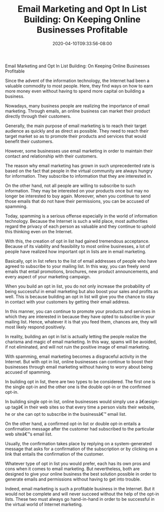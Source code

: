 ﻿---
title: "Email Marketing and Opt In List Building:  On Keeping Online Businesses Profitable"
date: 2020-04-10T09:33:56-08:00
description: "10 opt-in articles Tips for Web Success"
featured_image: "/images/10 opt-in articles.jpg"
tags: ["10 opt in articles"]
---

Email Marketing and Opt In List Building:  On Keeping Online Businesses Profitable

Since the advent of the information technology, the Internet had been a valuable commodity to most people. Here, they find ways on how to earn more money even without having to spend more capital on building a business.

Nowadays, many business people are realizing the importance of email marketing. Through emails, an online business can market their product directly through their customers.

Generally, the main purpose of email marketing is to reach their target audience as quickly and as direct as possible. They need to reach their target market so as to promote their products and services that would benefit their customers.

However, some businesses use email marketing in order to maintain their contact and relationship with their customers.

The reason why email marketing has grown in such unprecedented rate is based on the fact that people in the virtual community are always hungry for information. They subscribe to information that they are interested in.

On the other hand, not all people are willing to subscribe to such information. They may be interested on your products once but may no longer be interested to buy again. Moreover, when you continue to send those emails that do not have their permissions, you can be accused of spamming.

Today, spamming is a serious offense especially in the world of information technology. Because the Internet is such a wild place, most authorities regard the privacy of each person as valuable and they continue to uphold this thinking even on the Internet.

With this, the creation of opt in list had gained tremendous acceptance. Because of its viability and feasibility to most online businesses, a lot of people have realized how important opt in lists are in email marketing.

Basically, opt in list refers to the list of email addresses of people who have agreed to subscribe to your mailing list. In this way, you can freely send emails that entail promotions, brochures, new product announcements, and every aspect of your marketing campaign.

When you build an opt in list, you do not only increase the probability of being successful in email marketing but also boost your sales and profits as well. This is because building an opt in list will give you the chance to stay in contact with your customers by getting their email address.

In this manner, you can continue to promote your products and services in which they are interested in because they have opted to subscribe in your mailing list. Hence, whatever it is that you feed them, chances are, they will most likely respond positively.

In reality, building an opt in list is actually letting the people realize the charisma and magic of email marketing. In this way, spams will be avoided, if not eliminated, and will not ruin the positive image of email marketing. 

With spamming, email marketing becomes a disgraceful activity in the Internet. But with opt in list, online businesses can continue to boost their businesses through email marketing without having to worry about being accused of spamming.

In building opt in list, there are two types to be considered. The first one is the single opt-in and the other one is the double opt-in or the confirmed opt-in.

In building single opt-in list, online businesses would simply use a â€œsign-up tagâ€ in their web sites so that every time a person visits their website, he or she can opt to subscribe in the businessâ€™ email list.

On the other hand, a confirmed opt-in list or double opt-in entails a confirmation message after the customer had subscribed to the particular web siteâ€™s email list.

Usually, the confirmation takes place by replying on a system-generated message that asks for a confirmation of the subscription or by clicking on a link that entails the confirmation of the customer.

Whatever type of opt in list you would prefer, each has its own pros and cons when it comes to email marketing. But nevertheless, both are designed to give your online business the best solution possible in order to generate emails and permissions without having to get into trouble.

Indeed, email marketing is such a profitable business in the Internet. But it would not be complete and will never succeed without the help of the opt-in lists. These two must always go hand-in-hand in order to be successful in the virtual world of Internet marketing.

